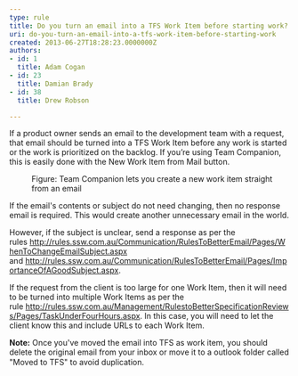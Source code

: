 ```yaml
---
type: rule
title: Do you turn an email into a TFS Work Item before starting work?
uri: do-you-turn-an-email-into-a-tfs-work-item-before-starting-work
created: 2013-06-27T18:28:23.0000000Z
authors:
- id: 1
  title: Adam Cogan
- id: 23
  title: Damian Brady
- id: 38
  title: Drew Robson

---
```




<span class='intro'> If a product owner sends an email to the development team with a request, that email should be turned into a TFS Work Item before any work is started or the work is prioritized on the backlog.  If you’re using Team Companion, this is easily done with the New Work Item from Mail button. </span>

<dl class="image"><dt> 
      <img src="/Management/RulesToBetterScrumUsingTFS/PublishingImages/email-to-tfs-1.jpg" alt="" /> 
   </dt><dd>Figure&#58; Team Companion lets you create a new work item straight from an email</dd></dl><p>If the email's contents or subject do not need changing, then no response email is required. This would create another unnecessary email in the world.<br></p><p>However, if the subject is unclear, send a response as per the rules&#160;<a href="/Communication/RulesToBetterEmail/Pages/WhenToChangeEmailSubject.aspx">http&#58;//rules.ssw.com.au/Communication/RulesToBetterEmail/Pages/WhenToChangeEmailSubject.aspx​</a> and&#160;<a href="/Communication/RulesToBetterEmail/Pages/ImportanceOfAGoodSubject.aspx">http&#58;//rules.ssw.com.au/Communication/RulesToBetterEmail/Pages/ImportanceOfAGoodSubject.aspx​</a>.</p><p>If the request from the client is too large for one Work Item, then it will need to be turned into multiple Work Items as per the rule&#160;<a href="/Management/RulestoBetterSpecificationReviews/Pages/TaskUnderFourHours.aspx">http&#58;//rules.ssw.com.au/Management/RulestoBetterSpecificationReviews/Pages/TaskUnderFourHours.aspx​​</a>. In this case, you will need to let the client know this and include URLs to each Work Item.</p><p> 
   <strong>Note&#58;</strong> Once you've moved the email into TFS as work item, you should delete the original email from your inbox or move it to a outlook folder called &quot;Moved to TFS&quot; to avoid duplication.​<span style="line-height&#58;20px;">​</span></p>


